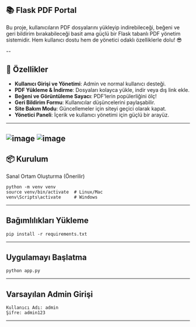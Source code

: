 ## 📚 Flask PDF Portal

Bu proje, kullanıcıların PDF dosyalarını yükleyip indirebileceği, beğeni ve geri bildirim bırakabileceği basit ama güçlü bir Flask tabanlı PDF yönetim sistemidir. Hem kullanıcı dostu hem de yönetici odaklı özelliklerle dolu! 😎

--

## 🌟 Özellikler

- **Kullanıcı Girişi ve Yönetimi**: Admin ve normal kullanıcı desteği.  
- **PDF Yükleme & İndirme**: Dosyaları kolayca yükle, indir veya dış link ekle.  
- **Beğeni ve Görüntüleme Sayacı**: PDF’lerin popülerliğini ölç!  
- **Geri Bildirim Formu**: Kullanıcılar düşüncelerini paylaşabilir.  
- **Site Bakım Modu**: Güncellemeler için siteyi geçici olarak kapat.  
- **Yönetici Paneli**: İçerik ve kullanıcı yönetimi için güçlü bir arayüz.  

---
![image](https://github.com/user-attachments/assets/9ef5ec41-d8dd-4d59-8e36-3cba147d5590)
![image](https://github.com/user-attachments/assets/0383878c-bb10-4826-98a8-0f98f7327e8c)
---

## 📦 Kurulum

Sanal Ortam Oluşturma (Önerilir)
``` 
python -m venv venv
source venv/bin/activate  # Linux/Mac
venv\Scripts\activate     # Windows
```

---

## Bağımlılıkları Yükleme
``` 
pip install -r requirements.txt
``` 

---

## Uygulamayı Başlatma
``` 
python app.py
``` 

---

## Varsayılan Admin Girişi
``` 
Kullanıcı Adı: admin
Şifre: admin123
```
---


